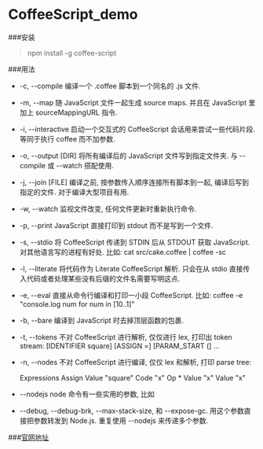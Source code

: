 # CoffeeScript_demo

###安装
> npm install -g coffee-script

###用法

- -c, --compile	编译一个 .coffee 脚本到一个同名的 .js 文件.
- -m, --map	随 JavaScript 文件一起生成 source maps. 并且在 JavaScript 里加上 sourceMappingURL 指令.
- -i, --interactive	启动一个交互式的 CoffeeScript 会话用来尝试一些代码片段. 等同于执行 coffee 而不加参数.
- -o, --output [DIR]	将所有编译后的 JavaScript 文件写到指定文件夹. 与 --compile 或 --watch 搭配使用.
- -j, --join [FILE]	编译之前, 按参数传入顺序连接所有脚本到一起, 编译后写到指定的文件. 对于编译大型项目有用.
- -w, --watch	监视文件改变, 任何文件更新时重新执行命令.
- -p, --print	JavaScript 直接打印到 stdout 而不是写到一个文件.
- -s, --stdio	将 CoffeeScript 传递到 STDIN 后从 STDOUT 获取 JavaScript. 对其他语言写的进程有好处. 比如:
cat src/cake.coffee | coffee -sc
- -l, --literate	将代码作为 Literate CoffeeScript 解析. 只会在从 stdio 直接传入代码或者处理某些没有后缀的文件名需要写明这点.
- -e, --eval	直接从命令行编译和打印一小段 CoffeeScript. 比如:
coffee -e "console.log num for num in [10..1]"
- -b, --bare	编译到 JavaScript 时去掉顶层函数的包裹.
- -t, --tokens	不对 CoffeeScript 进行解析, 仅仅进行 lex, 打印出 token stream: [IDENTIFIER square] [ASSIGN =] [PARAM_START (] ...
- -n, --nodes	不对 CoffeeScript 进行编译, 仅仅 lex 和解析, 打印 parse tree:

  Expressions
     Assign
      Value "square"
      Code "x"
        Op *
          Value "x"
          Value "x"
          
- --nodejs	node 命令有一些实用的参数, 比如
- --debug, --debug-brk, --max-stack-size, 和 --expose-gc. 用这个参数直接把参数转发到 Node.js. 重复使用 --nodejs 来传递多个参数.


###[官网地址](http://coffee-script.org/#top)
